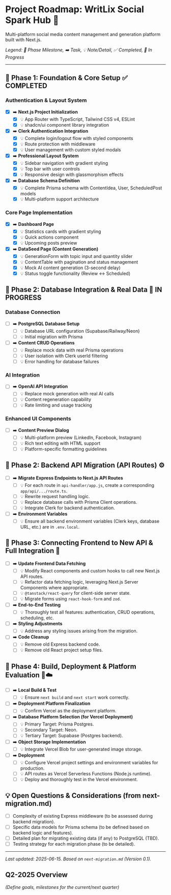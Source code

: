 # Project Roadmap: WritLix Social Spark Hub 🚀

Multi-platform social media content management and generation platform built with Next.js.

*Legend: 🚩 Phase Milestone, ➡️ Task, 💡 Note/Detail, ✅ Completed, 🚧 In Progress*

---

## 🚩 Phase 1: Foundation & Core Setup ✅ COMPLETED

### Authentication & Layout System
*   [x] ➡️ **Next.js Project Initialization**
    *   [x] 💡 App Router with TypeScript, Tailwind CSS v4, ESLint
    *   [x] 💡 shadcn/ui component library integration
*   [x] ➡️ **Clerk Authentication Integration**
    *   [x] 💡 Complete login/logout flow with styled components
    *   [x] 💡 Route protection with middleware
    *   [x] 💡 User management with custom styled modals
*   [x] ➡️ **Professional Layout System**
    *   [x] 💡 Sidebar navigation with gradient styling
    *   [x] 💡 Top bar with user controls
    *   [x] 💡 Responsive design with glassmorphism effects
*   [x] ➡️ **Database Schema Definition**
    *   [x] 💡 Complete Prisma schema with ContentIdea, User, ScheduledPost models
    *   [x] 💡 Multi-platform support architecture

### Core Page Implementation  
*   [x] ➡️ **Dashboard Page**
    *   [x] 💡 Statistics cards with gradient styling
    *   [x] 💡 Quick actions component
    *   [x] 💡 Upcoming posts preview
*   [x] ➡️ **DataSeed Page (Content Generation)**
    *   [x] 💡 GenerationForm with topic input and quantity slider
    *   [x] 💡 ContentTable with pagination and status management
    *   [x] 💡 Mock AI content generation (3-second delay)
    *   [x] 💡 Status toggle functionality (Review ↔ Scheduled)

## 🚩 Phase 2: Database Integration & Real Data 🚧 IN PROGRESS

### Database Connection
*   [ ] ➡️ **PostgreSQL Database Setup**
    *   [ ] 💡 Database URL configuration (Supabase/Railway/Neon)
    *   [ ] 💡 Initial migration with Prisma
*   [ ] ➡️ **Content CRUD Operations**
    *   [ ] 💡 Replace mock data with real Prisma operations
    *   [ ] 💡 User isolation with Clerk userId filtering
    *   [ ] 💡 Error handling for database failures

### AI Integration
*   [ ] ➡️ **OpenAI API Integration**
    *   [ ] 💡 Replace mock generation with real AI calls
    *   [ ] 💡 Content regeneration capability
    *   [ ] 💡 Rate limiting and usage tracking

### Enhanced UI Components
*   [ ] ➡️ **Content Preview Dialog**
    *   [ ] 💡 Multi-platform preview (LinkedIn, Facebook, Instagram)
    *   [ ] 💡 Rich text editing with HTML support
    *   [ ] 💡 Platform-specific formatting guidelines

## 🚩 Phase 2: Backend API Migration (API Routes) ⚙️
*   [ ] ➡️ **Migrate Express Endpoints to Next.js API Routes**
    *   [ ] 💡 For each route in `api-handler/app.js`, create a corresponding `app/api/.../route.ts`.
    *   [ ] 💡 Rewrite request handling logic.
    *   [ ] 💡 Replace database calls with Prisma Client operations.
    *   [ ] 💡 Integrate Clerk for backend authentication.
*   [ ] ➡️ **Environment Variables**
    *   [ ] 💡 Ensure all backend environment variables (Clerk keys, database URL, etc.) are in `.env.local`.

## 🚩 Phase 3: Connecting Frontend to New API & Full Integration 🔗
*   [ ] ➡️ **Update Frontend Data Fetching**
    *   [ ] 💡 Modify React components and custom hooks to call new Next.js API routes.
    *   [ ] 💡 Refactor data fetching logic, leveraging Next.js Server Components where appropriate.
    *   [ ] 💡 `@tanstack/react-query` for client-side server state.
    *   [ ] 💡 Migrate forms using `react-hook-form` and `zod`.
*   [ ] ➡️ **End-to-End Testing**
    *   [ ] 💡 Thoroughly test all features: authentication, CRUD operations, scheduling, etc.
*   [ ] ➡️ **Styling Adjustments**
    *   [ ] 💡 Address any styling issues arising from the migration.
*   [ ] ➡️ **Code Cleanup**
    *   [ ] 💡 Remove old Express backend code.
    *   [ ] 💡 Remove old React project setup files.

## 🚩 Phase 4: Build, Deployment & Platform Evaluation 🚀☁️
*   [ ] ➡️ **Local Build & Test**
    *   [ ] 💡 Ensure `next build` and `next start` work correctly.
*   [ ] ➡️ **Deployment Platform Finalization**
    *   [ ] 💡 Confirm Vercel as the deployment platform.
*   [ ] ➡️ **Database Platform Selection (for Vercel Deployment)**
    *   [ ] 💡 Primary Target: Prisma Postgres.
    *   [ ] 💡 Secondary Target: Neon.
    *   [ ] 💡 Tertiary Target: Supabase (Postgres backend).
*   [ ] ➡️ **Object Storage Implementation**
    *   [ ] 💡 Integrate Vercel Blob for user-generated image storage.
*   [ ] ➡️ **Deployment**
    *   [ ] 💡 Configure Vercel project settings and environment variables for production.
    *   [ ] 💡 API routes as Vercel Serverless Functions (Node.js runtime).
    *   [ ] 💡 Deploy and thoroughly test in the Vercel environment.

## 💡 Open Questions & Considerations (from next-migration.md)
*   [ ] Complexity of existing Express middleware (to be assessed during backend migration).
*   [ ] Specific data models for Prisma schema (to be defined based on backend logic and features).
*   [ ] Detailed plan for migrating existing data (if any) to PostgreSQL (TBD).
*   [ ] Testing strategy for each migration phase (to be detailed).

---
*Last updated: 2025-06-15. Based on `next-migration.md` (Version 0.1).*

## Q2-2025 Overview

*(Define goals, milestones for the current/next quarter)*
